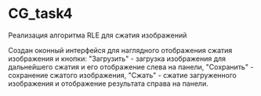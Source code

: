 # CG_task4
Реализация алгоритма RLE для сжатия изображений

Создан оконный интерфейся для наглядного отображения сжатия изображения и кнопки: 
"Загрузить" - загрузка изображения для дальнейшего сжатия и его отображение слева на панели, 
"Сохранить" - сохранение сжатого изображения,
"Сжать" - сжатие загруженного изображения и отображение результата справа на панели.

